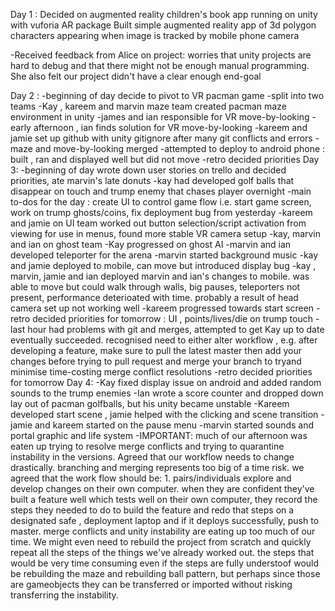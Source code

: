 Day 1 : 
Decided on augmented reality children's book app running on unity with vuforia AR package
Built simple augmented reality app of  3d polygon characters appearing when image is tracked by mobile phone camera

-Received feedback from Alice on project: worries that unity projects are hard to debug and that there might not be enough 
manual programming. She also felt our project didn't have a clear enough end-goal

Day 2 :
-beginning of day decide to pivot to VR pacman game
-split into two teams
-Kay , kareem and marvin maze team  created pacman maze environment in unity
-james and ian responsible for VR move-by-looking
-early afternoon , ian finds solution for VR move-by-looking
-kareem and jamie set up github with unity gitignore after many git conflicts and errors
-maze and move-by-looking merged
-attempted to deploy to android phone : built , ran and displayed well but did not move
-retro decided priorities
Day 3:
-beginning of day wrote down user stories on trello and decided priorities, ate marvin's late donuts
-kay had developed  golf balls that disappear on touch and trump enemy that chases player overnight
-main to-dos for the day : create UI to control game flow i.e. start game screen, work on trump ghosts/coins,
fix deployment bug from yesterday
-kareem and jamie on UI team worked out button selection/script activation from viewing for use in menus, found more stable
VR camera setup
-kay, marvin and ian on ghost team
-Kay progressed on ghost AI
-marvin and ian developed teleporter for the arena
-marvin started background music
-kay and jamie deployed to mobile, can move but introduced display bug
-kay , marvin, jamie and ian deployed marvin and ian's changes to mobile. was able to move but could walk through walls, 
big pauses, teleporters not present, performance deterioated with time. probably a result of head camera set up not working 
well
-kareem progressed towards start screen
-retro decided priorities for tomorrow : UI , points/lives/die on trump touch
-last hour had problems with git and merges, attempted to get Kay up to date eventually succeeded. recognised need to either 
alter workflow , e.g. after developing a feature, make sure to pull the latest master then add your changes before trying 
to pull request and merge your branch to tryand minimise time-costing merge conflict resolutions
-retro decided priorities for tomorrow
Day 4:
-Kay fixed display issue on android and added random sounds to the trump enemies
-Ian wrote a score counter and dropped down lay out of pacman golfballs, but his unity became unstable
-Kareem developed start scene , jamie helped with the clicking and scene transition
-jamie and kareem started on the pause menu 
-marvin started sounds and portal graphic and life system
-IMPORTANT: much of our afternoon was eaten up trying to resolve merge conflicts and trying to quarantine instability in the versions. Agreed that our workflow needs to change drastically. branching and merging represents too big of a time risk.
we agreed that the work flow should be: 1. pairs/individuals explore and develop changes on their own computer. when they are
confident they've built a feature well which tests well on their own computer, they record the steps they needed to do 
to build the feature and redo that steps on a designated safe , deployment laptop and if it deploys successfully, push to master. merge conflicts and unity instability are eating up too much of our time. We might even need to rebuild the project from scratch and quickly repeat all the steps of the things we've already worked out. the steps that would be very time consuming even if the steps are fully understoof would be rebuilding the maze and rebuilding ball pattern, but perhaps since those are gameobjects they can be transferred or imported without risking transferring the instability.

